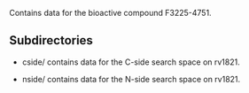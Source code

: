 Contains data for the bioactive compound F3225-4751.

## Subdirectories

- cside/ contains data for the C-side search space on rv1821.

- nside/ contains data for the N-side search space on rv1821.

